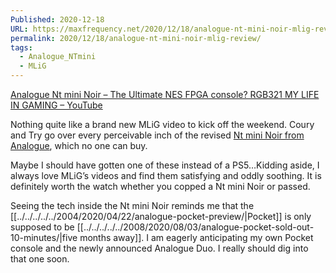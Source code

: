 ```yaml
---
Published: 2020-12-18
URL: https://maxfrequency.net/2020/12/18/analogue-nt-mini-noir-mlig-review/
permalink: 2020/12/18/analogue-nt-mini-noir-mlig-review/
tags:
  - Analogue_NTmini
  - MLiG
---
```

[Analogue Nt mini Noir – The Ultimate NES FPGA console? RGB321 MY LIFE IN GAMING – YouTube](https://www.youtube.com/watch?v=NJnwmy78zn4)

Nothing quite like a brand new MLiG video to kick off the weekend. Coury and Try go over every perceivable inch of the revised [Nt mini Noir from Analogue](https://www.analogue.co/editions/nt-mini-noir), which no one can buy.

Maybe I should have gotten one of these instead of a PS5…Kidding aside, I always love MLiG’s videos and find them satisfying and oddly soothing. It is definitely worth the watch whether you copped a Nt mini Noir or passed.

Seeing the tech inside the Nt mini Noir reminds me that the [[../../../../../2004/2020/04/22/analogue-pocket-preview/|Pocket]] is only supposed to be [[../../../../../2008/2020/08/03/analogue-pocket-sold-out-10-minutes/|five months away]]. I am eagerly anticipating my own Pocket console and the newly announced Analogue Duo. I really should dig into that one soon.
